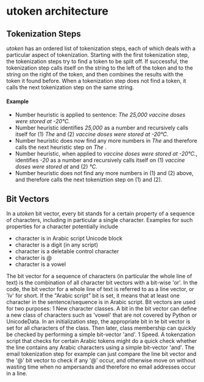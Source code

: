 # utoken architecture

## Tokenization Steps
*utoken* has an ordered list of tokenization steps, each of which deals with a particular aspect of tokenization.
Starting with the first tokenization step, the tokenization steps try to find a token to be split off. If successful, the tokenization step calls itself on the string to the left of the token and to the string on the right of the token, and then combines the results with the token it found before. When a tokenization step does not find a token, it calls the next tokenization step on the same string.

#### Example
* Number heuristic is applied to sentence: *The 25,000 vaccine doses were stored at -20°C.*
* Number heuristic identifies *25,000* as a number and recursively calls itself for (1) *The* and (2) *vaccine doses were stored at -20°C.* 
* Number heuristic does now find any more numbers in *The* and therefore calls the next heuristic step on *The* .
* Number heuristic, when applied to *vaccine doses were stored at -20°C.*, identifies *-20* as a number and recursively calls itself on (1) *vaccine doses were stored at* and (2) *°C.*
* Number heuristic does not find any more numbers in (1) and (2) above, and therefore calls the next tokeniztion step on (1) and (2).

## Bit Vectors
In a *utoken* bit vector, every bit stands for a certain property of a sequence of characters, including in particular a single character.
Examples for such properties for a character potentially include 
* character is in Arabic script Unicode block
* character is a digit (in any script)
* character is a deletable control character
* character is @
* character is a vowel

The bit vector for a sequence of characters (in particular the whole line of text) is the combination of all character bit vectors with a bit-wise 'or'. In the code, the bit vector for a whole line of text is referred to as a line vector, or 'lv' for short.
If the "Arabic script" bit is set, it means that at least one character in the sentence/sequence is in Arabic script.
Bit vectors are used for two purposes:
1 New character classes. A bit in the bit vector can define a new class of characters such as 'vowel' that are not covered by Python or UnicodeData. In an initialization step, the appropriate bit in te bit vector is set for all characters of the class. Then later, class membership can quickly be checked by performing a simple bit-vector 'and'.
1 Speed. A tokenzation script that checks for certain Arabic tokens might do a quick check whether the line contains any Arabic characters using a simple bit-vector 'and'. The email tokenization step for example can just compare the line bit vector and the '@' bit vector to check if any '@' occur, and otherwise move on without wasting time when no ampersands and therefore no email addresses occur in a line.
